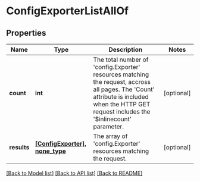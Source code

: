 # ConfigExporterListAllOf

## Properties
Name | Type | Description | Notes
------------ | ------------- | ------------- | -------------
**count** | **int** | The total number of &#39;config.Exporter&#39; resources matching the request, accross all pages. The &#39;Count&#39; attribute is included when the HTTP GET request includes the &#39;$inlinecount&#39; parameter. | [optional] 
**results** | [**[ConfigExporter], none_type**](ConfigExporter.md) | The array of &#39;config.Exporter&#39; resources matching the request. | [optional] 

[[Back to Model list]](../README.md#documentation-for-models) [[Back to API list]](../README.md#documentation-for-api-endpoints) [[Back to README]](../README.md)


